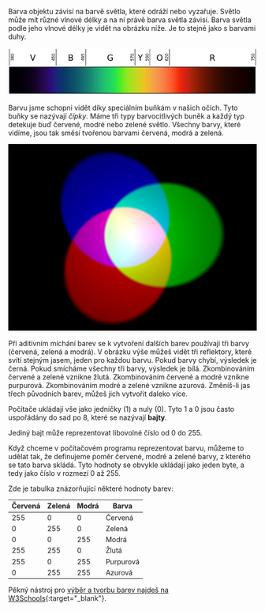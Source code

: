 Barva objektu závisí na barvě světla, které odráží nebo vyzařuje. Světlo může mít různé vlnové délky a na ní právě barva světla závisí. Barva světla podle jeho vlnové délky je vidět na obrázku níže. Je to stejné jako s barvami duhy.

![Viditelné spektrum](images/linear-visible-spectrum.png)

Barvu jsme schopni vidět díky speciálním buňkám v našich očích. Tyto buňky se nazývají *čípky*. Máme tři typy barvocitlivých buněk a každý typ detekuje buď červené, modré nebo zelené světlo. Všechny barvy, které vidíme, jsou tak směsí tvořenou barvami červená, modrá a zelená.

![Aditivní míchání barev](images/additive-colour-mixing.png)

Při aditivním míchání barev se k vytvoření dalších barev používají tři barvy (červená, zelená a modrá). V obrázku výše můžeš vidět tři reflektory, které svítí stejným jasem, jeden pro každou barvu. Pokud barvy chybí, výsledek je černá. Pokud smícháme všechny tři barvy, výsledek je bílá. Zkombinováním červené a zelené vznikne žlutá. Zkombinováním červené a modré vznikne purpurová. Zkombinováním modré a zelené vznikne azurová. Změníš-li jas třech původních barev, můžeš jich vytvořit daleko více.

Počítače ukládají vše jako jedničky (1) a nuly (0). Tyto 1 a 0 jsou často uspořádány do sad po 8, které se nazývají **bajty**.

Jediný bajt může reprezentovat libovolné číslo od 0 do 255.

Když chceme v počítačovém programu reprezentovat barvu, můžeme to udělat tak, že definujeme poměr červené, modré a zelené barvy, z kterého se tato barva skládá. Tyto hodnoty se obvykle ukládají jako jeden byte, a tedy jako číslo v rozmezí 0 až 255.

Zde je tabulka znázorňující některé hodnoty barev:

| Červená | Zelená | Modrá | Barva     |
| ------- | ------ | ----- | --------- |
| 255     | 0      | 0     | Červená   |
| 0       | 255    | 0     | Zelená    |
| 0       | 0      | 255   | Modrá     |
| 255     | 255    | 0     | Žlutá     |
| 255     | 0      | 255   | Purpurová |
| 0       | 255    | 255   | Azurová   |

Pěkný nástroj pro [výběr a tvorbu barev najdeš na W3Schools](https://www.w3schools.com/colors/colors_rgb.asp){:target="_blank"}.
